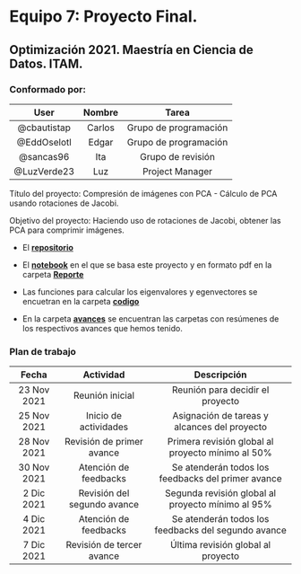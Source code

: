 # **Equipo 7: Proyecto Final.**

## Optimización 2021. Maestría en Ciencia de Datos. ITAM.

### Conformado por:

|User | Nombre|Tarea|
|:---:|:---:|:---:|
|@cbautistap| Carlos|Grupo de programación|
|@EddOselotl| Edgar|Grupo de programación|
|@sancas96| Ita|Grupo de revisión|
|@LuzVerde23| Luz|Project Manager|



Título del proyecto:
Compresión de imágenes con PCA - Cálculo de PCA usando rotaciones de Jacobi.

Objetivo del proyecto: Haciendo uso de rotaciones de Jacobi, obtener las PCA para comprimir imágenes.

- El [**repositorio**](https://github.com/LuzVerde23/proyecto-final-equipo-7) 

- El [**notebook**](https://github.com/LuzVerde23/proyecto-final-equipo-7/blob/main/reporte_equipo_7_proyecto_final.ipynb) en el que se basa este proyecto y en formato pdf en la carpeta [**Reporte**](https://github.com/LuzVerde23/proyecto-final-equipo-7/blob/main/Reporte/reporte_PCA.pdf)

- Las funciones para calcular los eigenvalores y egenvectores se encuetran en la carpeta [**codigo**](https://github.com/LuzVerde23/proyecto-final-equipo-7/tree/main/codigo)

- En la carpeta [**avances**](https://github.com/LuzVerde23/proyecto-final-equipo-7/tree/main/Avances) se encuentran las carpetas con resúmenes de los respectivos avances que hemos tenido.

### Plan de trabajo

|Fecha | Actividad|Descripción|
|:---:|:---:|:---:|
|23 Nov 2021| Reunión inicial|Reunión para decidir el proyecto|
|25 Nov 2021| Inicio de actividades|Asignación de tareas y alcances del proyecto|
|28 Nov 2021| Revisión de primer avance| Primera revisión global al proyecto mínimo al 50%|
|30 Nov 2021| Atención de feedbacks|Se atenderán todos los feedbacks del primer avance|
|2 Dic 2021| Revisión del segundo avance| Segunda revisión global al proyecto mínimo al 95%|
|4 Dic 2021| Atención de feedbacks|Se atenderán todos los feedbacks del segundo avance|
|7 Dic 2021| Revisión de tercer avance| Última revisión global al proyecto|
